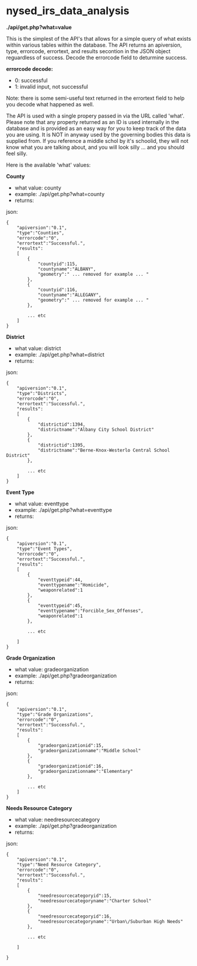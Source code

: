 nysed_irs_data_analysis
=======================

**./api/get.php?what=value**

This is the simplest of the API's that allows for a simple query of what exists within various tables within the database.  The API returns an apiversion, type, errorcode, errortext, and results secontion in the JSON object reguardless of success.  Decode the errorcode field to deturmine success.

**errorcode decode:**
- 0: successful
- 1: invalid input, not successful

Note: there is some semi-useful text returned in the errortext field to help you decode what happened as well.

The API is used with a single propery passed in via the URL called 'what'.  Please note that any property returned as an ID is used internally in the database and is provided as an easy way for you to keep track of the data you are using.  It is NOT in anyway used by the governing bodies this data is supplied from.  If you reference a middle schol by it's schoolid, they will not know what you are talking about, and you will look silly ... and you should feel silly.

Here is the available 'what' values:

**County**
- what value: county
- example: ./api/get.php?what=county
- returns:

json:
	
	{
		"apiversion":"0.1",
		"type":"Counties",
		"errorcode":"0",
		"errortext":"Successful.",
		"results":
		[
			{
				"countyid":115,
				"countyname":"ALBANY",
				"geometry":" ... removed for example ... "
			},
			{
				"countyid":116,
				"countyname":"ALLEGANY",
				"geometry":" ... removed for example ... "
			},
			
			... etc
		]
	}
	
**District**
- what value: district
- example: ./api/get.php?what=district
- returns:

json:
	
	{
		"apiversion":"0.1",
		"type":"Districts",
		"errorcode":"0",
		"errortext":"Successful.",
		"results":
		[
			{
				"districtid":1394,
				"districtname":"Albany City School District"
			},
			{
				"districtid":1395,
				"districtname":"Berne-Knox-Westerlo Central School District"
			},
			
			... etc
		]
	}
	
**Event Type**
- what value: eventtype
- example: ./api/get.php?what=eventtype
- returns:

json:
	
	{
		"apiversion":"0.1",
		"type":"Event Types",
		"errorcode":"0",
		"errortext":"Successful.",
		"results":
		[
			{
				"eventtypeid":44,
				"eventtypename":"Homicide",
				"weaponrelated":1
			},
			{
				"eventtypeid":45,
				"eventtypename":"Forcible_Sex_Offenses",
				"weaponrelated":1
			},
	
			... etc
			
		]
	}
	
**Grade Organization**
- what value: gradeorganization
- example: ./api/get.php?gradeorganization
- returns:

json:
	
	{
		"apiversion":"0.1",
		"type":"Grade Organizations",
		"errorcode":"0",
		"errortext":"Successful.",
		"results":
		[
			{
				"gradeorganizationid":15,
				"gradeorganizationname":"Middle School"
			},
			{
				"gradeorganizationid":16,
				"gradeorganizationname":"Elementary"
			},
	
			... etc
		]
	}
	
**Needs Resource Category**
- what value: needresourcecategory
- example: ./api/get.php?gradeorganization
- returns:
	
json:

	{
		"apiversion":"0.1",
		"type":"Need Resource Category",
		"errorcode":"0",
		"errortext":"Successful.",
		"results":
		[
			{
				"needresourcecategoryid":15,
				"needresourcecategoryname":"Charter School"
			},
			{
				"needresourcecategoryid":16,
				"needresourcecategoryname":"Urban\/Suburban High Needs"
			},
			
			... etc
			
		]
	
	}



	